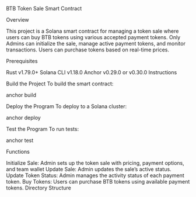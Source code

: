 BTB Token Sale Smart Contract

Overview

This project is a Solana smart contract for managing a token sale where users can buy BTB tokens using various accepted payment tokens. Only Admins can initialize the sale, manage active payment tokens, and monitor transactions. Users can purchase tokens based on real-time prices.

Prerequisites

Rust v1.79.0+
Solana CLI v1.18.0
Anchor v0.29.0 or v0.30.0
Instructions

Build the Project
To build the smart contract:

anchor build


Deploy the Program
To deploy to a Solana cluster:

anchor deploy

Test the Program
To run tests:

anchor test



Functions

Initialize Sale: Admin sets up the token sale with pricing, payment options, and team wallet
Update Sale: Admin updates the sale’s active status.
Update Token Status: Admin manages the activity status of each payment token.
Buy Tokens: Users can purchase BTB tokens using available payment tokens.
Directory Structure








